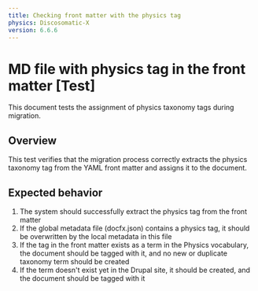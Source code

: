 ```yaml
---
title: Checking front matter with the physics tag
physics: Discosomatic-X
version: 6.6.6
---
```


# MD file with physics tag in the front matter [Test]

This document tests the assignment of physics taxonomy tags during migration.

## Overview

This test verifies that the migration process correctly extracts the physics taxonomy tag from the YAML front matter and assigns it to the document.

## Expected behavior

1. The system should successfully extract the physics tag from the front matter
2. If the global metadata file (docfx.json) contains a physics tag, it should be overwritten by the local metadata in this file
3. If the tag in the front matter exists as a term in the Physics vocabulary, the document should be tagged with it, and no new or duplicate taxonomy term should be created
4. If the term doesn't exist yet in the Drupal site, it should be created, and the document should be tagged with it
